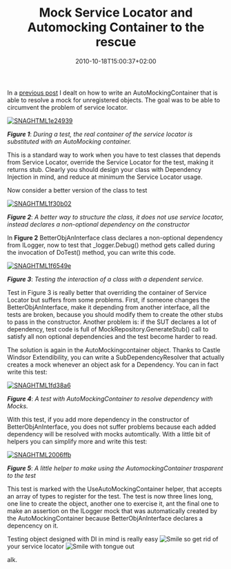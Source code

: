 ﻿---
title: "Mock Service Locator and Automocking Container to the rescue"
description: ""
date: 2010-10-18T15:00:37+02:00
draft: false
tags: [Architecture,Testing]
categories: [Testing]
---
In a [previous post](http://www.codewrecks.com/blog/index.php/2010/10/16/mock-service-locator-automocking-container-and-the-hard-life-of-testers/) I dealt on how to write an AutoMockingContainer that is able to resolve a mock for unregistered objects. The goal was to be able to circumvent the problem of service locator.

[![SNAGHTML1e24939](https://www.codewrecks.com/blog/wp-content/uploads/2010/10/SNAGHTML1e24939_thumb.png "SNAGHTML1e24939")](https://www.codewrecks.com/blog/wp-content/uploads/2010/10/SNAGHTML1e24939.png)

 ***Figure 1***: *During a test, the real container of the service locator is substituted with an AutoMocking container.*

This is a standard way to work when you have to test classes that depends from Service Locator, override the Service Locator for the test, making it returns stub. Clearly you should design your class with Dependency Injection in mind, and reduce at minimum the Service Locator usage.

Now consider a better version of the class to test

[![SNAGHTML1f30b02](https://www.codewrecks.com/blog/wp-content/uploads/2010/10/SNAGHTML1f30b02_thumb.png "SNAGHTML1f30b02")](https://www.codewrecks.com/blog/wp-content/uploads/2010/10/SNAGHTML1f30b02.png)

 ***Figure 2***: *A better way to structure the class, it does not use service locator, instead declares a non-optional dependency on the constructor*

In  **Figure 2** BetterObjAnInterface class declares a non-optional dependency from ILogger, now to test that \_logger.Debug() method gets called during the invocation of DoTest() method, you can write this code.

[![SNAGHTML1f6549e](https://www.codewrecks.com/blog/wp-content/uploads/2010/10/SNAGHTML1f6549e_thumb.png "SNAGHTML1f6549e")](https://www.codewrecks.com/blog/wp-content/uploads/2010/10/SNAGHTML1f6549e.png)

 ***Figure 3***: *Testing the interaction of a class with a dependent service.*

Test in Figure 3 is really better that overriding the container of Service Locator but suffers from some problems. First, if someone changes the BetterObjAnInterface, make it depending from another interface, all the tests are broken, because you should modify them to create the other stubs to pass in the constructor. Another problem is: if the SUT declares a lot of dependency, test code is full of MockRepository.GenerateStub() call to satisfy all non optional dependencies and the test become harder to read.

The solution is again in the AutoMockingcontainer object. Thanks to Castle Windsor Extendibility, you can write a SubDependencyResolver that actually creates a mock whenever an object ask for a Dependency. You can in fact write this test:

[![SNAGHTML1fd38a6](https://www.codewrecks.com/blog/wp-content/uploads/2010/10/SNAGHTML1fd38a6_thumb.png "SNAGHTML1fd38a6")](https://www.codewrecks.com/blog/wp-content/uploads/2010/10/SNAGHTML1fd38a6.png)

 ***Figure 4***: *A test with AutoMockingContainer to resolve dependency with Mocks.*

With this test, if you add more dependency in the constructor of BetterObjAnInterface, you does not suffer problems because each added dependency will be resolved with mocks automtically. With a little bit of helpers you can simplify more and write this test:

[![SNAGHTML2006ffb](https://www.codewrecks.com/blog/wp-content/uploads/2010/10/SNAGHTML2006ffb_thumb.png "SNAGHTML2006ffb")](https://www.codewrecks.com/blog/wp-content/uploads/2010/10/SNAGHTML2006ffb.png)

 ***Figure 5***: *A little helper to make using the AutomockingContainer trasparent to the test*

This test is marked with the UseAutoMockingContainer helper, that accepts an array of types to register for the test. The test is now three lines long, one line to create the object, another one to exercise it, ant the final one to make an assertion on the ILogger mock that was automatically created by the AutoMockingContainer because BetterObjAnInterface declares a depencency on it.

Testing object designed with DI in mind is really easy ![Smile](https://www.codewrecks.com/blog/wp-content/uploads/2010/10/wlEmoticonsmile.png) so get rid of your service locator ![Smile with tongue out](https://www.codewrecks.com/blog/wp-content/uploads/2010/10/wlEmoticonsmilewithtongueout.png)

alk.
